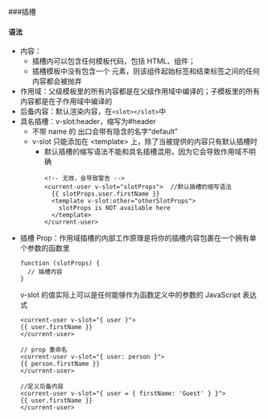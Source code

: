 ###插槽

#### 语法
* 内容：
   * 插槽内可以包含任何模板代码，包括 HTML、组件；
   * 插槽模板中没有包含一个 <slot> 元素，则该组件起始标签和结束标签之间的任何内容都会被抛弃
* 作用域：父级模板里的所有内容都是在父级作用域中编译的；子模板里的所有内容都是在子作用域中编译的
* 后备内容：默认渲染内容，在`<slot></slot>`中
* 具名插槽：v-slot:header，缩写为#header
  * 不带 name 的 <slot> 出口会带有隐含的名字“default”
  * v-slot 只能添加在 \<template> 上，除了当被提供的内容只有默认插槽时 
    * 默认插槽的缩写语法不能和具名插槽混用，因为它会导致作用域不明确
      ```vue
      <!-- 无效，会导致警告 -->
      <current-user v-slot="slotProps">  //默认插槽的缩写语法
        {{ slotProps.user.firstName }}
        <template v-slot:other="otherSlotProps">
          slotProps is NOT available here
        </template>
      </current-user>
      ```
* 插槽 Prop：作用域插槽的内部工作原理是将你的插槽内容包裹在一个拥有单个参数的函数里
  ```
  function (slotProps) {
    // 插槽内容
  }
  ```
  v-slot 的值实际上可以是任何能够作为函数定义中的参数的 JavaScript 表达式
  ```vue
  <current-user v-slot="{ user }">
  {{ user.firstName }}
  </current-user>
  
  // prop 重命名
  <current-user v-slot="{ user: person }">
  {{ person.firstName }}
  </current-user>
  
  //定义后备内容
  <current-user v-slot="{ user = { firstName: 'Guest' } }">
  {{ user.firstName }}
  </current-user>
  ```